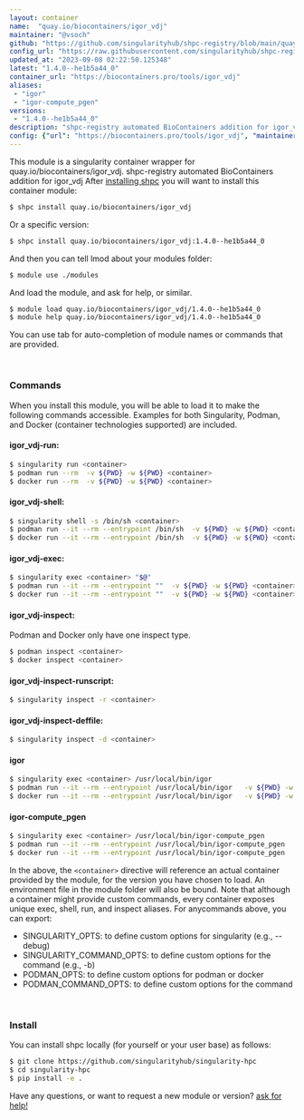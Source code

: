```yaml
---
layout: container
name:  "quay.io/biocontainers/igor_vdj"
maintainer: "@vsoch"
github: "https://github.com/singularityhub/shpc-registry/blob/main/quay.io/biocontainers/igor_vdj/container.yaml"
config_url: "https://raw.githubusercontent.com/singularityhub/shpc-registry/main/quay.io/biocontainers/igor_vdj/container.yaml"
updated_at: "2023-09-08 02:22:50.125348"
latest: "1.4.0--he1b5a44_0"
container_url: "https://biocontainers.pro/tools/igor_vdj"
aliases:
 - "igor"
 - "igor-compute_pgen"
versions:
 - "1.4.0--he1b5a44_0"
description: "shpc-registry automated BioContainers addition for igor_vdj"
config: {"url": "https://biocontainers.pro/tools/igor_vdj", "maintainer": "@vsoch", "description": "shpc-registry automated BioContainers addition for igor_vdj", "latest": {"1.4.0--he1b5a44_0": "sha256:8d53c165970f45a4840dc9e154b83a4f23d85b279c66af11ce37a47b8f450c63"}, "tags": {"1.4.0--he1b5a44_0": "sha256:8d53c165970f45a4840dc9e154b83a4f23d85b279c66af11ce37a47b8f450c63"}, "docker": "quay.io/biocontainers/igor_vdj", "aliases": {"igor": "/usr/local/bin/igor", "igor-compute_pgen": "/usr/local/bin/igor-compute_pgen"}}
---
```


This module is a singularity container wrapper for quay.io/biocontainers/igor_vdj.
shpc-registry automated BioContainers addition for igor_vdj
After [installing shpc](#install) you will want to install this container module:


```bash
$ shpc install quay.io/biocontainers/igor_vdj
```

Or a specific version:

```bash
$ shpc install quay.io/biocontainers/igor_vdj:1.4.0--he1b5a44_0
```

And then you can tell lmod about your modules folder:

```bash
$ module use ./modules
```

And load the module, and ask for help, or similar.

```bash
$ module load quay.io/biocontainers/igor_vdj/1.4.0--he1b5a44_0
$ module help quay.io/biocontainers/igor_vdj/1.4.0--he1b5a44_0
```

You can use tab for auto-completion of module names or commands that are provided.

<br>

### Commands

When you install this module, you will be able to load it to make the following commands accessible.
Examples for both Singularity, Podman, and Docker (container technologies supported) are included.

#### igor_vdj-run:

```bash
$ singularity run <container>
$ podman run --rm  -v ${PWD} -w ${PWD} <container>
$ docker run --rm  -v ${PWD} -w ${PWD} <container>
```

#### igor_vdj-shell:

```bash
$ singularity shell -s /bin/sh <container>
$ podman run --it --rm --entrypoint /bin/sh  -v ${PWD} -w ${PWD} <container>
$ docker run --it --rm --entrypoint /bin/sh  -v ${PWD} -w ${PWD} <container>
```

#### igor_vdj-exec:

```bash
$ singularity exec <container> "$@"
$ podman run --it --rm --entrypoint ""  -v ${PWD} -w ${PWD} <container> "$@"
$ docker run --it --rm --entrypoint ""  -v ${PWD} -w ${PWD} <container> "$@"
```

#### igor_vdj-inspect:

Podman and Docker only have one inspect type.

```bash
$ podman inspect <container>
$ docker inspect <container>
```

#### igor_vdj-inspect-runscript:

```bash
$ singularity inspect -r <container>
```

#### igor_vdj-inspect-deffile:

```bash
$ singularity inspect -d <container>
```


#### igor

```bash
$ singularity exec <container> /usr/local/bin/igor
$ podman run --it --rm --entrypoint /usr/local/bin/igor   -v ${PWD} -w ${PWD} <container> -c " $@"
$ docker run --it --rm --entrypoint /usr/local/bin/igor   -v ${PWD} -w ${PWD} <container> -c " $@"
```


#### igor-compute_pgen

```bash
$ singularity exec <container> /usr/local/bin/igor-compute_pgen
$ podman run --it --rm --entrypoint /usr/local/bin/igor-compute_pgen   -v ${PWD} -w ${PWD} <container> -c " $@"
$ docker run --it --rm --entrypoint /usr/local/bin/igor-compute_pgen   -v ${PWD} -w ${PWD} <container> -c " $@"
```



In the above, the `<container>` directive will reference an actual container provided
by the module, for the version you have chosen to load. An environment file in the
module folder will also be bound. Note that although a container
might provide custom commands, every container exposes unique exec, shell, run, and
inspect aliases. For anycommands above, you can export:

 - SINGULARITY_OPTS: to define custom options for singularity (e.g., --debug)
 - SINGULARITY_COMMAND_OPTS: to define custom options for the command (e.g., -b)
 - PODMAN_OPTS: to define custom options for podman or docker
 - PODMAN_COMMAND_OPTS: to define custom options for the command

<br>

### Install

You can install shpc locally (for yourself or your user base) as follows:

```bash
$ git clone https://github.com/singularityhub/singularity-hpc
$ cd singularity-hpc
$ pip install -e .
```

Have any questions, or want to request a new module or version? [ask for help!](https://github.com/singularityhub/singularity-hpc/issues)